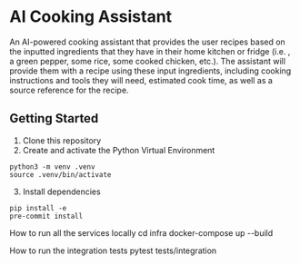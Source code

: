 # AI Cooking Assistant

An AI-powered cooking assistant that provides the user recipes based on the inputted ingredients that they have in their home kitchen or fridge (i.e. , a green pepper, some rice, some cooked chicken, etc.).
The assistant will provide them with a recipe using these input ingredients, including cooking instructions and tools they will need, estimated cook time, as well as a source reference for the recipe.

## Getting Started

1. Clone this repository
2. Create and activate the Python Virtual Environment

```
python3 -m venv .venv
source .venv/bin/activate
```

3. Install dependencies

```
pip install -e
pre-commit install
```

How to run all the services locally
cd infra
docker-compose up --build

How to run the integration tests
pytest tests/integration
